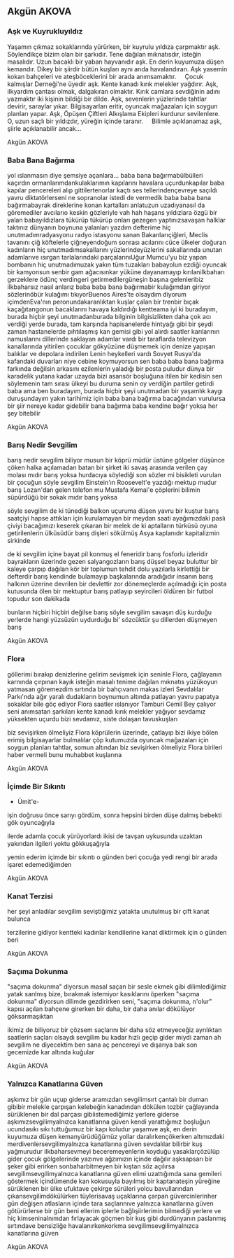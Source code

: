## Akgün AKOVA

### Aşk ve Kuyrukluyıldız

Yaşamın çıkmaz sokaklarında yürürken, bir
    kuyrulu yıldıza çarpmaktır aşk. Söylendikçe bizim olan bir şarkıdır. Tene
    dağılan mıknatısdır, isteğin masalıdır. Uzun bacaklı bir yaban hayvanıdır aşk.
    En derin kuyumuza düşen kemandır. Dikey bir şiirdir bütün kuşları aynı anda
    havalandıran. Aşk yasemin kokan bahçeleri ve ateşböceklerini bir arada
    anımsamaktır.
    Çocuk kalmışlar Derneği'ne
    üyedir aşk. Kente kanadı kırık melekler yağdırır. Aşk, ilkyardım çantası
    olmak, dalgakıran olmaktır. Kırık camlara sevdiğinin adını yazmaktır iki kişinin
    bildiği bir dilde. Aşk, sevenlerin yüzlerinde tahtlar devirir, saraylar yıkar.
    Bilgisayarları eritir, oyuncak mağazaları için soygun planları yapar. Aşk, Öpüşen
    Çiftleri Alkışlama Ekipleri kurdurur sevilenlere. O, uzun saçlı bir yıldızdır,
    yüreğin içinde taranır.
    Bilimle açıklanamaz aşk, şiirle açıklanabilir ancak...

Akgün AKOVA

### Baba Bana Bağırma

yol ıslanmasın diye
          şemsiye açanlara...
baba bana bağırmabülbülleri  kaçırdın ormanlarımdankulaklarımın kapılarını havalara uçurdunkapılar baba kapılar pencereleri alıp gittilertenorlar kaçtı ses tellerindençevreye saçıldı yavru diktatörlerseni ne sopranolar istedi de vermedik baba
baba bana bağırmabayrak direklerine konan kartalları anlatuzun uzadıyanasıl da göremediler avcılarıo keskin gözleriyle vah hah haşans yıldızlara özgü bir yalan babayıldızlara tükürüp tükürüp onları gezegen yaptınızsavaşan halklar taktınız dünyanın boynuna
yalanları yazdım defterime hiç unutmadımradyasyonu radyo istasyonu sanan Bakanlarıçiğleri, Meclis tavanını çiğ köftelerle çiğneyendoğum sonrası acılarını cüce ülkeler doğuran kadınların
hiç unutmadımsakallarını yüzlerindeyüzlerini sakallarında unutan adamlarıve ısırgan tarlalarındaki parçalarınıUğur Mumcu'yu biz yapan bombanın
hiç unutmadımuzak yakın tüm tuzakları babayolun ezdiği oyuncak bir kamyonsun senbir gam ağacısınkar yüküne dayanamayıp kırılanilkbaharı gerzeklere ödünç verdingeri getirmedilergüneşin başına gelenleribiz ilkbaharsız nasıl anlarız baba
baba bana bağırmabir kulağımdan giriyor sözlerinöbür kulağımı tıkıyorBuenos Aires'te olsaydım diyorum içimdenEva'nın peronundakaranlıktan kuşlar çalan bir trenbir bıçak kaçağıtangonun bacaklarını havaya kaldırdığı kentteama iyi ki buradayım, burada hiçbir şeyi unutmadanburada
bilginin bilgisizlikten daha çok acı verdiği yerde
burada, tam karşında
hapisanelerde hintyağı gibi bir şeydi zaman
hastanelerde pıhtılaşmış kan gemisi gibi
yol alırdı saatler
karılarının namuslarını dillerinde saklayan
adamlar vardı bir taraflarda
televizyon kanallarında yitirilen çocuklar
gökyüzüne düşmemek  için denize yapışan balıklar
ve depolara indirilen Lenin heykelleri vardı
Sovyet Rusya'da
kafandaki duvarları
niye cebine koymuyorsun sen baba
baba bana bağırma
farkında değilsin
arkasını ezilenlerin yaladığı
bir posta puludur dünya
bir karadelik yutana kadar uzayda bizi
asansör boşluğuna itilen bir kedisin sen
söylemenin tam sırası
ülkeyi bu duruma senin oy verdiğin
partiler getirdi baba
ama ben buradayım, burada hiçbir şeyi unutmadan
bir yaşamlık kaygı duruşundayım
yakın tarihimiz için
baba bana bağırma
bacağından vurulursa bir şiir
nereye kadar gidebilir
bana bağırma baba
kendine bağır
yoksa her şey bitebilir

Akgün AKOVA

### Barış Nedir Sevgilim

barış nedir sevgilim
     biliyor musun
bir köprü müdür üstüne gölgeler düşünce çöken
halka açılamadan batan bir şirket
iki savaş arasında verilen çay molası mıdır barış
yoksa
hurdacıya söylediği son sözler mi
          bisikleti vurulan bir çocuğun
söyle sevgilim
Einstein'ın Roosevelt'e yazdığı mektup mudur  barış
Lozan'dan gelen telefon mu Mustafa Kemal'e
çöplerini bilimin süpürdüğü bir sokak mıdır barış yoksa

söyle sevgilim
de ki
tünediği balkon uçuruma düşen yavru bir kuştur barış
saatçiyi hapse attıkları için kurulamayan bir meydan saati
ayağımızdaki paslı çiviyi bacağımızı keserek çıkaran bir melek
de ki
aptalların türküsü
oyuna getirilenlerin ülküsüdür barış
dişleri sökülmüş Asya kaplanıdır kapitalizmin sirkinde

de ki sevgilim
içine bayat pil konmuş el feneridir barış
fosforlu izleridir bayrakların üzerinde gezen salyangozların
barış düşsel beyaz buluttur bir kaleye çarpıp dağılan
kör bir toplumun tehdit dolu yazılarla kirlettiği bir defterdir
barış
kendinde bulamayıp başkalarında aradığıdır insanın
barış
halkının üzerine devrilen bir devlettir zor dönemeçlerde
açılmadığı için posta kutusunda ölen bir mektuptur barış
patlayıp seyircileri öldüren bir futbol topudur son dakikada

bunların hiçbiri
hiçbiri değilse barış
söyle sevgilim
savaşın düş kurduğu yerlerde
hangi yüzsüzün uydurduğu bi' sözcüktür
şu dillerden düşmeyen barış

Akgün AKOVA

### Flora

göllerimi bırakıp denizlerine gelirim
          sevişmek için seninle
Flora, çağlayanın karnında çırpınan kayık
isteğin masalı
tenime dağılan mıknatıs
yüzükoyun yatmasan göremezdim
sırtında bir bahçıvanın makas izleri
          Sevdalılar Parkı'nda ağır yaralı
dudakların boynumun altında patlayan
                    yavru papatya
sokaklar bile göç ediyor Flora
saatler ıslanıyor
Tamburi Cemil Bey çalıyor seni anımsatan şarkıları
kente kanadı kırık melekler yağıyor
sevdamız yüksekten uçurdu bizi
sevdamız, siste dolaşan tavuskuşları

biz sevişirken ölmeliyiz Flora
köprülerin üzerinde, çatlayıp bizi ikiye bölen
erimiş bilgisayarlar bulmalılar çöp kutumuzda
oyuncak mağazaları için soygun planları
tahtlar, somun altından
biz sevişirken ölmeliyiz Flora
birileri haber vermeli bunu muhabbet kuşlarına

Akgün AKOVA

### İçimde Bir Sıkıntı

- Ümit'e-

işin doğrusu
önce sarıyı gördüm, sonra hepsini birden
düşe dalmış bebekti gök oyuncağıyla

ilerde adamla çocuk
yürüyorlardı ikisi de tavşan uykusunda
uzaktan yakından ilgileri yoktu gökkuşağıyla

yemin ederim
içimde bir sıkıntı o günden beri
çocuğa yedi rengi
bir arada işaret edemediğimden

Akgün AKOVA

### Kanat Terzisi

her şeyi
anladılar
sevgilim
seviştiğimiz
yatakta
unutulmuş
bir çift
kanat
bulunca

terzilerine
gidiyor
kentteki
kadınlar
kendilerine
kanat
diktirmek
için
o günden
beri

Akgün AKOVA

### Saçıma Dokunma

"saçıma dokunma" diyorsun masal saçan bir sesle
ekmek gibi dilimlediğimiz yatak sarılmış bize,
               bırakmak istemiyor
kasıklarını öperken "saçıma dokunma" diyorsun
dilimde gezdirirken seni,
     "saçıma dokunma, n'olur"
kapısı açılan bahçene girerken bir daha, bir daha
anılar dökülüyor göksarmaşıktan

ikimiz de biliyoruz
bir çözsem saçlarını
bir daha söz etmeyeceğiz ayrılıktan
saatlerin saçları olsaydı sevgilim
bu kadar hızlı geçip gider miydi zaman
ah sevgilim ne diyecektim ben sana
aç pencereyi ve dışarıya bak
son gecemizde kar altında kuğular

Akgün AKOVA

### Yalnızca Kanatlarına Güven

aşkımız bir gün uçup giderse aramızdan sevgilimsırt çantalı bir duman gibibir melekle çarpışan kelebeğin kanadından dökülen tozbir çağlayanda sürüklenen bir dal parçası gibiistemediğimiz yerlere giderse aşkımızsevgilimyalnızca kanatlarına güven
kendi yarattığımız boşluğun ucundasıkı sıkı tuttuğumuz bir kapı koludur yaşamve aşk, en derin kuyumuza düşen kemanyürüdüğümüz yollar daralırkençökerken altımızdaki merdivenlersevgilimyalnızca kanatlarına güven
sevdalılar bilirbir kuş yağmurudur ilkbaharsevmeyi beceremeyenlerin koyduğu yasaklarçözülüp gider çocuk gölgelerinde yazınve ağzımızın içinde dağılır aşksapsarı bir şeker gibi erirken sonbaharbitmeyen bir kıştan söz açılırsa sevgilimsevgilimyalnızca kanatlarına güven
elimi uzattığımda sana gemileri göstermek içindümende kan kokusuyla bayılmış bir kaptanateşin yüreğine sürüklenen bir ülke ufuktave çekirge sürüleri yolcu bavullarından çıkansevgilimdökülürken tüylerisavaş uçaklarına çarpan güvercinlerinher gün değişen atlasların içinde tara saçlarınıve yalnızca kanatlarına güven
götürürlerse bir gün beni ellerim iplerle bağlışiirlerimin bilmediği yerlere ve hiç kimseninalnımdan fırlayacak göçmen bir kuş gibi durdünyanın paslanmış sırtındave bensizliğe havalanırkenkorkma sevgilimsevgilimyalnızca kanatlarına güven

Akgün AKOVA